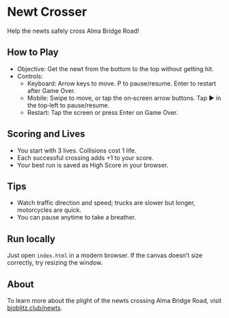 # Newt Crosser

Help the newts safely cross Alma Bridge Road!

## How to Play

- Objective: Get the newt from the bottom to the top without getting hit.
- Controls:
  - Keyboard: Arrow keys to move. P to pause/resume. Enter to restart after Game Over.
  - Mobile: Swipe to move, or tap the on‑screen arrow buttons. Tap ▶ in the top‑left to pause/resume.
  - Restart: Tap the screen or press Enter on Game Over.

## Scoring and Lives

- You start with 3 lives. Collisions cost 1 life.
- Each successful crossing adds +1 to your score.
- Your best run is saved as High Score in your browser.

## Tips

- Watch traffic direction and speed; trucks are slower but longer, motorcycles are quick.
- You can pause anytime to take a breather.

## Run locally

Just open `index.html` in a modern browser. If the canvas doesn’t size correctly, try resizing the window.

## About

To learn more about the plight of the newts crossing Alma Bridge Road, visit [bioblitz.club/newts](http://bioblitz.club/newts).
